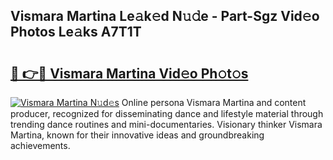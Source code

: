 ## Vismara Martina Le𝚊k𝚎d N𝚞𝚍e - Part-Sgz Vid𝚎o Photos Le𝚊ks A7T1T

# <h2><a href="http://fbdj433.evod.top/?m=Vismara+Martina">🔗 👉🔴 Vismara Martina Vid𝚎o Ph𝚘t𝚘s</a></h2>

[![Vismara Martina N𝚞d𝚎s](https://i.imgur.com/8V9OHl7.gif)](http://fbdj433.evod.top/?m=Vismara+Martina)
Online persona Vismara Martina and content producer, recognized for disseminating dance and lifestyle material through trending dance routines and mini-documentaries. Visionary thinker Vismara Martina, known for their innovative ideas and groundbreaking achievements. 
